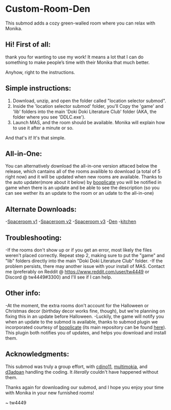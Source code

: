 # Custom-Room-Den
This submod adds a cozy green-walled room where you can relax with Monika.


## Hi! First of all: 
thank you for wanting to use my work! It means a lot that I can do something to make people’s 
time with their Monika that much better.

Anyhow, right to the instructions. 

## Simple instructions:

1. Download, unzip, and open the folder called "location selector submod".
2. Inside the 'location selector submod' folder, you'll Copy the 'game' and 'lib' folders into the main 
   'Doki Doki Literature Club' folder (AKA, the folder where you see 'DDLC.exe').
3. Launch MAS, and the room should be available. Monika will explain how to use it after a minute or so.

And that's it! It's that simple.


## All-in-One:

You can alternatively download the all-in-one version attaced below the release, which cantains all of the rooms availible to download (a total of 5 right now)
  and it will be updated when new rooms are available. Thanks to the auto updater(more about it below) by [booplicate](https://github.com/Booplicate) you will be notified in
  game when there is an update and be able to see the description (so you can see wether its an update to the room or an udate to the all-in-one)

## Alternate Downloads:
-[Spaceroom v1](https://github.com/Cdino11/Custom-Room-Furnished-Spaceroom-V1)
-[Spaceroom v2](https://github.com/Cdino11/Custom-Room-Furnished-Spaceroom-V2)
-[Spaceroom v3](https://github.com/Cdino11/Custom-Room-Furnished-Spaceroom-V3)
-[Den](https://github.com/Cdino11/Custom-Room-Den)
-[kitchen](https://github.com/Cdino11/Custom-Room-Kitchen)

## Troubleshooting:

-If the rooms don't show up or if you get an error, most likely the files weren't placed correctly. Repeat 
   step 2, making sure to put the "game" and "lib" folders directly into the main "Doki Doki Literature Club" 
   folder.
-If the problem persists, there may another issue with your install of MAS. Contact me (preferably on Reddit 
   @ https://www.reddit.com/user/tw4449 or Discord @ tw4449#3300) and I'll see if I can help.


## Other info:

-At the moment, the extra rooms don't account for the Halloween or Christmas decor (birthday decor works fine, 
   though), but we're planning on fixing this in an update before Halloween.
-Luckily, the game will notify you when an update to the submod is available, thanks to submod plugin we 
   incorporated courtesy of [booplicate](https://github.com/Booplicate) (its main repository can be found [here](https://github.com/Booplicate/MAS-Submods-SubmodUpdaterPlugin)). 
   This plugin both notifies you of updates, and helps you download and install them.


## Acknowledgments:

This submod was truly a group effort, with 
[cdino11](https://github.com/cdino11), [multimokia](https://github.com/multimokia), and [d3adpan](https://github.com/d3adpan) handling the coding. It *literally* couldn't have happened without them.


Thanks again for downloading our submod, and I hope you enjoy your time with Monika in your new furnished rooms!

~ tw4449
